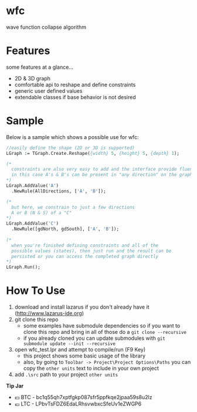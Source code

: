 # wfc
wave function collapse algorithm

# Features

some features at a glance...

* 2D & 3D graph 
* comfortable api to reshape and define constraints
* generic user defined values
* extendable classes if base behavior is not desired

# Sample

Below is a sample which shows a possible use for wfc:

```pascal
//easily define the shape (2D or 3D is supported)
LGraph := TGraph.Create.Reshape({width} 5, {height} 5, {depth} 1);

(*
  constraints are also very easy to add and the interface provide fluent setters.
  in this case A's & B's can be present in "any direction" on the graph (north, east, up, down, etc...)
*)
LGraph.AddValue('A')
  .NewRule(AllDirections, ['A', 'B']);

(*  
  but here, we constrain to just a few directions 
  A or B (N & S) of a "C"
*)
LGraph.AddValue('C')
  .NewRule([gdNorth, gdSouth], ['A', 'B']); 
  
(*
  when you're finished defining constraints and all of the
  possible values (states), then just run and the result can be 
  persisted or you can access the completed graph directly
*)
LGraph.Run();
```

# How To Use

1. download and install lazarus if you don't already have it (http://www.lazarus-ide.org)
1. git clone this repo
    * some examples have submodule dependencies so if you want to clone this repo and bring in all of those do a `git clone --recursive`
    * if you already cloned you can update submodules with `git submodule update --init --recursive`
1. open wfc_test.lpr and attempt to compile/run (F9 Key)
    * this project shows some basic usage of the library
    * also, by going to `Toolbar -> Project\Project Options\Paths` you can copy the `other units` text to include in your own project
1. add `.\src` path to your project `other units`


**Tip Jar**
  * :dollar: BTC - bc1q55qh7xptfgkp087sfr5ppfkqe2jpaa59s8u2lz
  * :euro: LTC - LPbvTsFDZ6EdaLRhsvwbxcSfeUv1eZWGP6

